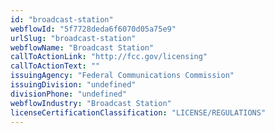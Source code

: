 ```yaml
---
id: "broadcast-station"
webflowId: "5f7728deda6f6070d05a75e9"
urlSlug: "broadcast-station"
webflowName: "Broadcast Station"
callToActionLink: "http://fcc.gov/licensing"
callToActionText: ""
issuingAgency: "Federal Communications Commission"
issuingDivision: "undefined"
divisionPhone: "undefined"
webflowIndustry: "Broadcast Station"
licenseCertificationClassification: "LICENSE/REGULATIONS"
---
```

